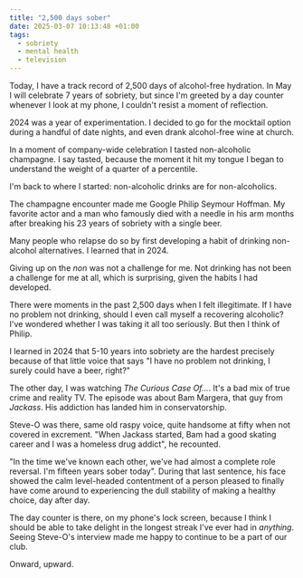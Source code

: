 ```yaml
---
title: "2,500 days sober"
date: 2025-03-07 10:13:48 +01:00
tags:
  - sobriety
  - mental health
  - television
---
```

Today, I have a track record of 2,500 days of alcohol-free hydration. In May I will celebrate 7 years of sobriety, but since I'm greeted by a day counter whenever I look at my phone, I couldn't resist a moment of reflection. 

2024 was a year of experimentation. I decided to go for the mocktail option during a handful of date nights, and even drank alcohol-free wine at church. 

In a moment of company-wide celebration I tasted non-alcoholic champagne. I say tasted, because the moment it hit my tongue I began to understand the weight of a quarter of a percentile. 

I'm back to where I started: non-alcoholic drinks are for non-alcoholics. 

The champagne encounter made me Google Philip Seymour Hoffman. My favorite actor and a man who famously died with a needle in his arm months after breaking his 23 years of sobriety with a single beer. 

Many people who relapse do so by first developing a habit of drinking non-alcohol alternatives. I learned that in 2024. 

Giving up on the _non_ was not a challenge for me. Not drinking has not been a challenge for me at all, which is surprising, given the habits I had developed.

There were moments in the past 2,500 days when I felt illegitimate. If I have no problem not drinking, should I even call myself a recovering alcoholic? I've wondered whether I was taking it all too seriously. But then I think of Philip. 

I learned in 2024 that 5-10 years into sobriety are the hardest precisely because of that little voice that says "I have no problem not drinking, I surely could have a beer, right?"

The other day, I was watching _The Curious Case Of..._. It's a bad mix of true crime and reality TV. The episode was about Bam Margera, that guy from *Jackass*. His addiction has landed him in conservatorship. 

Steve-O was there, same old raspy voice, quite handsome at fifty when not covered in excrement. "When Jackass started, Bam had a good skating career and I was a homeless drug addict", he recounted. 
 
"In the time we've known each other, we've had almost a complete role reversal. I'm fifteen years sober today". During that last sentence, his face showed the calm level-headed contentment of a person pleased to finally have come around to experiencing the dull stability of making a healthy choice, day after day. 

The day counter is there, on my phone's lock screen, because I think I should be able to take delight in the longest streak I've ever had in _anything_. Seeing Steve-O's interview made me happy to continue to be a part of our club.
 
Onward, upward. 